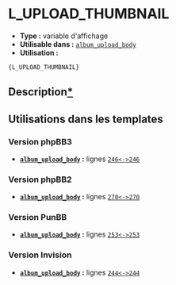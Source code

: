 # L_UPLOAD_THUMBNAIL
* __Type :__ variable d'affichage
* __Utilisable dans :__ [`album_upload_body`](../tpl/album_upload_body.md#readme)
* __Utilisation :__

```html
{L_UPLOAD_THUMBNAIL}
```

## Description[*](https://fa-tvars.appspot.com/var/L_UPLOAD_THUMBNAIL)
## Utilisations dans les templates

### Version phpBB3
* __[`album_upload_body`](../tpl/album_upload_body.md#readme) :__ lignes [`246`](../src/prosilver/album_upload_body.tpl#L246)[`<->`](../src/prosilver/album_upload_body.tpl#L246-L246)[`246`](../src/prosilver/album_upload_body.tpl#L246)

### Version phpBB2
* __[`album_upload_body`](../tpl/album_upload_body.md#readme) :__ lignes [`270`](../src/subsilver/album_upload_body.tpl#L270)[`<->`](../src/subsilver/album_upload_body.tpl#L270-L270)[`270`](../src/subsilver/album_upload_body.tpl#L270)

### Version PunBB
* __[`album_upload_body`](../tpl/album_upload_body.md#readme) :__ lignes [`253`](../src/punbb/album_upload_body.tpl#L253)[`<->`](../src/punbb/album_upload_body.tpl#L253-L253)[`253`](../src/punbb/album_upload_body.tpl#L253)

### Version Invision
* __[`album_upload_body`](../tpl/album_upload_body.md#readme) :__ lignes [`244`](../src/invision/album_upload_body.tpl#L244)[`<->`](../src/invision/album_upload_body.tpl#L244-L244)[`244`](../src/invision/album_upload_body.tpl#L244)


